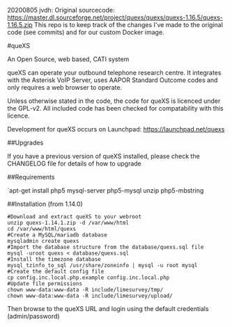 20200805 jvdh: 
Original sourcecode: https://master.dl.sourceforge.net/project/quexs/quexs/quexs-1.16.5/quexs-1.16.5.zip
This repo is to keep track of the changes I've made to the original code (see commits) and for our custom Docker image.

#queXS

An Open Source, web based, CATI system

queXS can operate your outbound telephone research centre. It integrates with the Asterisk VoIP Server, uses AAPOR Standard Outcome codes and only requires a web browser to operate.

Unless otherwise stated in the code, the code for queXS is licenced under the GPL-v2. All included code has been checked for compatability with this licence.

Development for queXS occurs on Launchpad: https://launchpad.net/quexs

##Upgrades

If you have a previous version of queXS installed, please check the CHANGELOG file for details of how to upgrade

##Requirements

`apt-get install php5 mysql-server php5-mysql unzip php5-mbstring

##Installation (from 1.14.0)

```
#Download and extract queXS to your webroot
unzip quexs-1.14.1.zip -d /var/www/html
cd /var/www/html/quexs
#Create a MySQL/mariadb database 
mysqladmin create quexs
#Import the database structure from the database/quexs.sql file
mysql -uroot quexs < database/quexs.sql
#Install the timezone database 
mysql_tzinfo_to_sql /usr/share/zoneinfo | mysql -u root mysql
#Create the default config file
cp config.inc.local.php.example config.inc.local.php
#Update file permissions
chown www-data:www-data -R include/limesurvey/tmp/
chown www-data:www-data -R include/limesurvey/upload/
```

Then browse to the queXS URL and login using the default credentials (admin/password)


